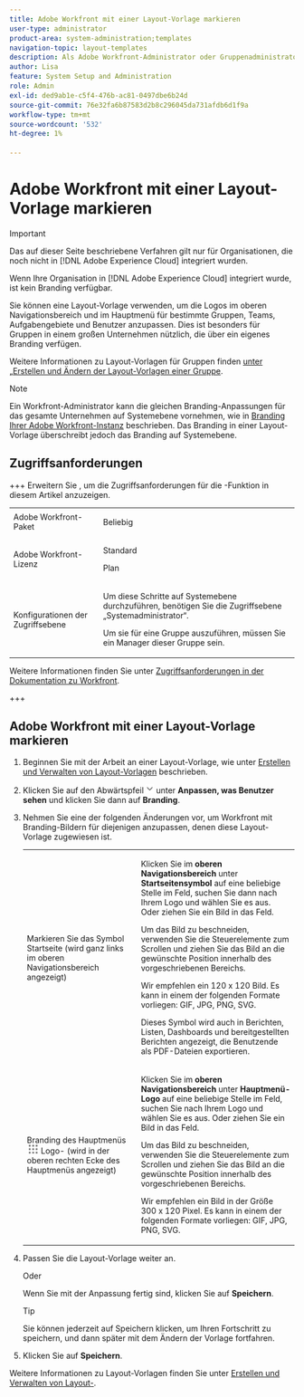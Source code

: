```yaml
---
title: Adobe Workfront mit einer Layout-Vorlage markieren
user-type: administrator
product-area: system-administration;templates
navigation-topic: layout-templates
description: Als Adobe Workfront-Administrator oder Gruppenadministrator können Sie eine Layout-Vorlage verwenden, um die Logos im oberen Navigationsbereich und im Hauptmenü für bestimmte Gruppen, Teams, Aufgabengebiete und Benutzende anzupassen. Dies ist besonders für Gruppen in einem großen Unternehmen nützlich, die über ein eigenes Branding verfügen.
author: Lisa
feature: System Setup and Administration
role: Admin
exl-id: ded9ab1e-c5f4-476b-ac81-0497dbe6b24d
source-git-commit: 76e32fa6b87583d2b8c296045da731afdb6d1f9a
workflow-type: tm+mt
source-wordcount: '532'
ht-degree: 1%

---
```


# Adobe Workfront mit einer Layout-Vorlage markieren

<!--Audited: 09/2024-->

>[!IMPORTANT]
>
>Das auf dieser Seite beschriebene Verfahren gilt nur für Organisationen, die noch nicht in [!DNL Adobe Experience Cloud] integriert wurden.
>
> Wenn Ihre Organisation in [!DNL Adobe Experience Cloud] integriert wurde, ist kein Branding verfügbar.

Sie können eine Layout-Vorlage verwenden, um die Logos im oberen Navigationsbereich und im Hauptmenü für bestimmte Gruppen, Teams, Aufgabengebiete und Benutzer anzupassen. Dies ist besonders für Gruppen in einem großen Unternehmen nützlich, die über ein eigenes Branding verfügen.

Weitere Informationen zu Layout-Vorlagen für Gruppen finden [ unter „Erstellen und Ändern der Layout-Vorlagen einer Gruppe](../../../administration-and-setup/manage-groups/work-with-group-objects/create-and-modify-a-groups-layout-templates.md).

>[!NOTE]
>
>Ein Workfront-Administrator kann die gleichen Branding-Anpassungen für das gesamte Unternehmen auf Systemebene vornehmen, wie in [Branding Ihrer Adobe Workfront-Instanz](../../../administration-and-setup/customize-workfront/brand-workfront/brand-your-workfront-instance.md) beschrieben. Das Branding in einer Layout-Vorlage überschreibt jedoch das Branding auf Systemebene.
><!--
>Maybe add a section about deleting these 2 settings to revert to default branding?
>-->

## Zugriffsanforderungen

+++ Erweitern Sie , um die Zugriffsanforderungen für die -Funktion in diesem Artikel anzuzeigen.

<table style="table-layout:auto"> 
 <col> 
 <col> 
 <tbody> 
  <tr> 
   <td>Adobe Workfront-Paket</td> 
   <td><p>Beliebig</p></td> 
  </tr> 
  <tr> 
   <td>Adobe Workfront-Lizenz</td> 
   <td><p>Standard</p>
       <p>Plan</p></td>
  </tr> 
  </tr> 
  <tr> 
   <td>Konfigurationen der Zugriffsebene</td> 
   <td> <p>Um diese Schritte auf Systemebene durchzuführen, benötigen Sie die Zugriffsebene „Systemadministrator“.</p>
        <p>Um sie für eine Gruppe auszuführen, müssen Sie ein Manager dieser Gruppe sein.</p> </td> 
  </tr> 
 </tbody> 
</table>

Weitere Informationen finden Sie unter [Zugriffsanforderungen in der Dokumentation zu Workfront](/help/quicksilver/administration-and-setup/add-users/access-levels-and-object-permissions/access-level-requirements-in-documentation.md).

+++

## Adobe Workfront mit einer Layout-Vorlage markieren

1. Beginnen Sie mit der Arbeit an einer Layout-Vorlage, wie unter [Erstellen und Verwalten von Layout-Vorlagen](../../../administration-and-setup/customize-workfront/use-layout-templates/create-and-manage-layout-templates.md) beschrieben.
1. Klicken Sie auf den Abwärtspfeil ![Abwärtspfeil](assets/dropdown-arrow.png) unter **Anpassen, was Benutzer sehen** und klicken Sie dann auf **Branding**.
1. Nehmen Sie eine der folgenden Änderungen vor, um Workfront mit Branding-Bildern für diejenigen anzupassen, denen diese Layout-Vorlage zugewiesen ist.

   <table style="table-layout:auto"> 
    <col> 
    <col> 
    <tbody> 
     <tr> 
      <td role="rowheader"> <p>Markieren Sie das Symbol Startseite <span style="font-weight: normal;">(wird ganz links im oberen Navigationsbereich angezeigt)</span></p> </td> 
      <td> <p>Klicken Sie im <strong>oberen Navigationsbereich</strong> unter <strong>Startseitensymbol</strong> auf eine beliebige Stelle im Feld, suchen Sie dann nach Ihrem Logo und wählen Sie es aus. Oder ziehen Sie ein Bild in das Feld.</p> <p>Um das Bild zu beschneiden, verwenden Sie die Steuerelemente zum Scrollen und ziehen Sie das Bild an die gewünschte Position innerhalb des vorgeschriebenen Bereichs.</p> <p>Wir empfehlen ein 120 x 120 Bild. Es kann in einem der folgenden Formate vorliegen: GIF, JPG, PNG, SVG.</p> <p>Dieses Symbol wird auch in Berichten, Listen, Dashboards und bereitgestellten Berichten angezeigt, die Benutzende als PDF-Dateien exportieren.</p> </td> 
     </tr> 
     <tr> 
      <td role="rowheader"> <p>Branding des Hauptmenüs <img src="assets/main-menu-icon.png"> Logo-<span style="font-weight: normal;"> (wird in der oberen rechten Ecke des Hauptmenüs angezeigt)</span></p> </td> 
      <td> <p> <p> <p>Klicken Sie im <strong>oberen Navigationsbereich</strong> unter <strong>Hauptmenü-Logo</strong> auf eine beliebige Stelle im Feld, suchen Sie nach Ihrem Logo und wählen Sie es aus. Oder ziehen Sie ein Bild in das Feld.</p> <p>Um das Bild zu beschneiden, verwenden Sie die Steuerelemente zum Scrollen und ziehen Sie das Bild an die gewünschte Position innerhalb des vorgeschriebenen Bereichs.</p> <p>Wir empfehlen ein Bild in der Größe 300 x 120 Pixel. Es kann in einem der folgenden Formate vorliegen: GIF, JPG, PNG, SVG.</p> </p> </p> </td> 
     </tr> 
    </tbody> 
   </table>

1. Passen Sie die Layout-Vorlage weiter an.

   Oder

   Wenn Sie mit der Anpassung fertig sind, klicken Sie auf **Speichern**.

   >[!TIP]
   >
   >Sie können jederzeit auf Speichern klicken, um Ihren Fortschritt zu speichern, und dann später mit dem Ändern der Vorlage fortfahren.

1. Klicken Sie auf **Speichern**.

Weitere Informationen zu Layout-Vorlagen finden Sie unter [Erstellen und Verwalten von Layout-](../../../administration-and-setup/customize-workfront/use-layout-templates/create-and-manage-layout-templates.md).
